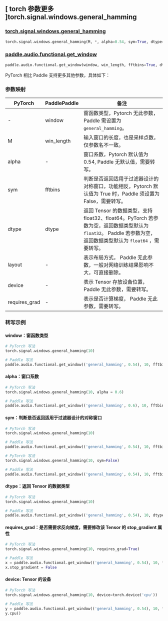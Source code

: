 ## [ torch 参数更多 ]torch.signal.windows.general_hamming
### [torch.signal.windows.general_hamming](https://pytorch.org/docs/stable/generated/torch.signal.windows.general_hamming.html)

```python
torch.signal.windows.general_hamming(M, *, alpha=0.54, sym=True, dtype=None, layout=torch.strided, device=None, requires_grad=False)
```

### [paddle.audio.functional.get_window](https://www.paddlepaddle.org.cn/documentation/docs/zh/2.6/api/paddle/audio/functional/get_window_cn.html#get-window)

```python
paddle.audio.functional.get_window(window, win_length, fftbins=True, dtype='float64')
```

PyTorch 相比 Paddle 支持更多其他参数，具体如下：
### 参数映射

| PyTorch       | PaddlePaddle | 备注                                                   |
| ------------- | ------------ | ------------------------------------------------------ |
| - | window |  窗函数类型，Pytorch 无此参数，Paddle 需设置为 `general_hamming`。 |
| M  | win_length            | 输入窗口的长度，也是采样点数，仅参数名不一致。 |
| alpha         | -    | 窗口系数，Pytorch 默认值为 0.54, Paddle 无默认值，需要转写。|
| sym        | fftbins       | 判断是否返回适用于过滤器设计的对称窗口，功能相反，Pytorch 默认值为 True 时，Paddle 须设置为 False，需要转写。  |
| dtype        | dtype | 返回 Tensor 的数据类型，支持 float32、float64。PyTorch 若参数为空，返回数据类型默认为 `float32`。 Paddle 若参数为空，返回数据类型默认为 `float64` ，需要转写。|
| layout | -   | 表示布局方式， Paddle 无此参数，一般对网络训练结果影响不大，可直接删除。 |
| device | -   | 表示 Tensor 存放设备位置，Paddle 无此参数，需要转写。 |
| requires_grad | - | 表示是否计算梯度， Paddle 无此参数，需要转写。 |

### 转写示例

#### window：窗函数类型
```python
# PyTorch 写法
torch.signal.windows.general_hamming(10)

# Paddle 写法
paddle.audio.functional.get_window(('general_hamming', 0.54), 10, fftbins = False)
```

#### alpha：窗口系数
```python
# PyTorch 写法
torch.signal.windows.general_hamming(10, alpha = 0.6)

# Paddle 写法
paddle.audio.functional.get_window(('general_hamming', 0.6), 10, fftbins = False)
```

#### sym：判断是否返回适用于过滤器设计的对称窗口
```python
# PyTorch 写法
torch.signal.windows.general_hamming(10)

# Paddle 写法
paddle.audio.functional.get_window(('general_hamming', 0.54), 10, fftbins = False)
```

```python
# PyTorch 写法
torch.signal.windows.general_hamming(10, sym=False)

# Paddle 写法
paddle.audio.functional.get_window(('general_hamming', 0.54), 10, fftbins = True)
```

#### dtype：返回 Tensor 的数据类型
```python
# PyTorch 写法
torch.signal.windows.general_hamming(10)

# Paddle 写法
paddle.audio.functional.get_window(('general_hamming', 0.54), 10, dtype='float32', fftbins = False)
```

#### requires_grad：是否需要求反向梯度，需要修改该 Tensor 的 stop_gradient 属性
```python
# PyTorch 写法
torch.signal.windows.general_hamming(10, requires_grad=True)

# Paddle 写法
x = paddle.audio.functional.get_window(('general_hamming', 0.54), 10, fftbins = False)
x.stop_gradient = False
```

#### device: Tensor 的设备
```python
# PyTorch 写法
torch.signal.windows.general_hamming(10, device=torch.device('cpu'))

# Paddle 写法
y = paddle.audio.functional.get_window(('general_hamming', 0.54), 10, fftbins = False)
y.cpu()
```
